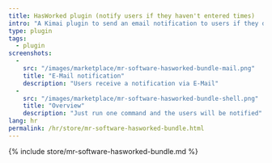 ```yaml
---
title: HasWorked plugin (notify users if they haven't entered times)
intro: "A Kimai plugin to send an email notification to users if they don't have any entries on the current day"
type: plugin
tags:
  - plugin
screenshots:
  - 
    src: "/images/marketplace/mr-software-hasworked-bundle-mail.png"
    title: "E-Mail notification" 
    description: "Users receive a notification via E-Mail" 
  - 
    src: "/images/marketplace/mr-software-hasworked-bundle-shell.png"
    title: "Overview"
    description: "Just run one command and the users will be notified"
lang: hr
permalink: /hr/store/mr-software-hasworked-bundle.html
---
```


{% include store/mr-software-hasworked-bundle.md %}
